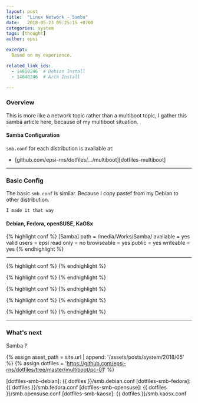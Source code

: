 ```yaml
---
layout: post
title:  "Linux Network - Samba"
date:   2018-05-23 09:25:15 +0700
categories: system
tags: [thought]
author: epsi

excerpt:
  Based on my experience.

related_link_ids: 
  - 14010246  # Debian Install
  - 14040246  # Arch Install

---
```


### Overview

This is more like a network topic rather than a multiboot topic,
I gather this samba article here, because of my multiboot situation.


#### Samba Configuration

<code>smb.conf</code> for each distribution is available at:

* [github.com/epsi-rns/dotfiles/.../multiboot][dotfiles-multiboot]


-- -- --

### Basic Config

The basic <code>smb.conf</code> is similar.
Because I copy pastef from my Debian to other distribution.

	I made it that way

#### Debian, Fedora, openSUSE, KaOSx

{% highlight conf %}
[Samba]
   path = /media/Works/Samba/
   available = yes
   valid users = epsi
   read only = no
   browseable = yes
   public = yes
   writeable = yes
{% endhighlight %}




-- -- --

{% highlight conf %}
{% endhighlight %}

{% highlight conf %}
{% endhighlight %}


{% highlight conf %}
{% endhighlight %}


{% highlight conf %}
{% endhighlight %}


{% highlight conf %}
{% endhighlight %}


-- -- --

### What's next

Samba ?

[//]: <> ( -- -- -- links below -- -- -- )

{% assign asset_path = site.url | append: '/assets/posts/system/2018/05' %}
{% assign dotfiles = 'https://github.com/epsi-rns/dotfiles/tree/master/multiboot/pc-01' %}

[basic-multiboot]: http://localhost:4000/system/2014/03/13/linux-multiboot.html

[dotfiles-smb-debian]:   {{ dotfiles }}/smb.debian.conf
[dotfiles-smb-fedora]:   {{ dotfiles }}/smb.fedora.conf
[dotfiles-smb-opensuse]: {{ dotfiles }}/smb.opensuse.conf
[dotfiles-smb-kaosx]:    {{ dotfiles }}/smb.kaosx.conf
